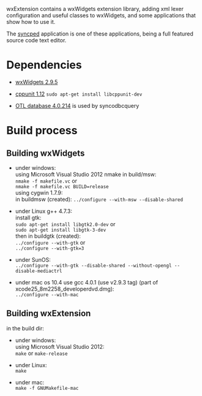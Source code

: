 wxExtension contains a wxWidgets extension library, adding xml lexer 
configuration and useful classes to wxWidgets, 
and some applications that show how to use it.

The [syncped](http://antonvw.github.com/syncped) application is 
one of these applications, being a full featured source code text editor. 

# Dependencies

- [wxWidgets 2.9.5](http://www.wxwidgets.org/)
  
- [cppunit 1.12](http://sourceforge.net/projects/cppunit)
    `sudo apt-get install libcppunit-dev`  
    
- [OTL database 4.0.214](http://otl.sourceforge.net/) is used by syncodbcquery  


# Build process

## Building wxWidgets

- under windows:   
    using Microsoft Visual Studio 2012 nmake in build/msw:    
    `nmake -f makefile.vc` or   
    `nmake -f makefile.vc BUILD=release`   
    using cygwin 1.7.9:   
    in buildmsw (created):
    `../configure --with-msw --disable-shared`  
    
- under Linux g++ 4.7.3:   
    install gtk:   
    `sudo apt-get install libgtk2.0-dev`   or   
    `sudo apt-get install libgtk-3-dev`   
    then in buildgtk (created):   
    `../configure --with-gtk`  or   
    `../configure --with-gtk=3`   
    
- under SunOS:  
    `../configure --with-gtk --disable-shared --without-opengl --disable-mediactrl`  
  
- under mac os 10.4 use gcc 4.0.1 (use v2.9.3 tag) (part of xcode25_8m2258_developerdvd.dmg):   
    `../configure --with-mac`

## Building wxExtension        
in the build dir:   
  
- under windows:   
    using Microsoft Visual Studio 2012:   
    `make` or `make-release`   
    
- under Linux:  
    `make`
    
- under mac:  
    `make -f GNUMakefile-mac`
    
